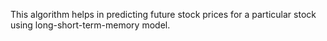 This algorithm helps in predicting future stock prices for a particular stock using long-short-term-memory model.
